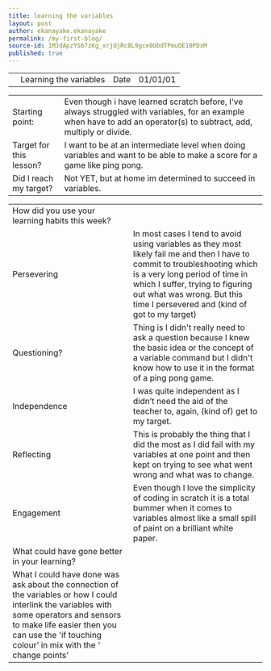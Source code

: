 ```yaml
---
title: learning the variables
layout: post
author: ekanayake.ekanayake
permalink: /my-first-blog/
source-id: 1MJdApzYS67zKg_xrjUjRc8L9gce8UbdTPmuQE10PDxM
published: true
---
```

<table>
  <tr>
    <td></td>
    <td>Learning the variables</td>
    <td>Date</td>
    <td>01/01/01</td>
  </tr>
</table>


<table>
  <tr>
    <td>Starting point:</td>
    <td>Even though i have learned scratch before, I've always struggled with variables, for an example when have to add an operator(s) to subtract, add, multiply or divide.</td>
  </tr>
  <tr>
    <td>Target for this lesson?</td>
    <td>I want to be at an intermediate level when doing variables and want to be able to make a score for a game like ping pong. </td>
  </tr>
  <tr>
    <td>Did I reach my target? </td>
    <td>Not YET, but at home  im determined to succeed in variables.</td>
  </tr>
</table>


<table>
  <tr>
    <td>How did you use your learning habits this week?</td>
    <td></td>
  </tr>
  <tr>
    <td>Persevering</td>
    <td>In most cases I tend to avoid using variables as they most likely fail me and then I have to commit to troubleshooting which is a very long period of time in which I suffer, trying to figuring out what was wrong. But this time I persevered and (kind of got to my target)</td>
  </tr>
  <tr>
    <td>Questioning?</td>
    <td>Thing is I didn't really need to ask a question because I knew the basic idea or the concept of a variable command but I didn't know how to use it in the format of a ping pong game. </td>
  </tr>
  <tr>
    <td>Independence</td>
    <td>I was quite independent as I didn’t need the aid of the teacher to, again, (kind of) get to my target.</td>
  </tr>
  <tr>
    <td>Reflecting</td>
    <td>This is probably the thing that I did the most as I did fail with my variables at one point and then kept on trying to see what went wrong and what was to change.</td>
  </tr>
  <tr>
    <td>Engagement</td>
    <td>Even though I love the simplicity of coding in scratch it is a total bummer when it comes to variables almost like a small spill of paint on a brilliant white paper.</td>
  </tr>
  <tr>
    <td>What could have gone better in your learning?</td>
    <td></td>
  </tr>
  <tr>
    <td>What I could have done was ask about the connection of the variables or how I could interlink the variables with some operators and sensors to make life easier then you can use the 'if touching colour’ in mix with the ‘ change points’</td>
    <td></td>
  </tr>
</table>


